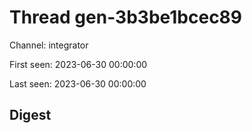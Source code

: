 # Thread gen-3b3be1bcec89
Channel: integrator

First seen: 2023-06-30 00:00:00

Last seen: 2023-06-30 00:00:00

## Digest


